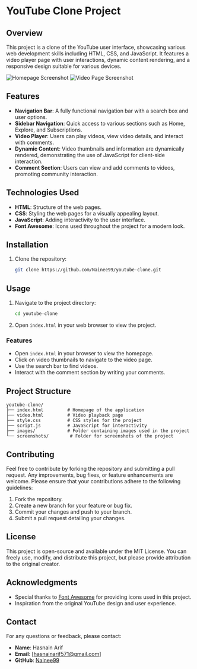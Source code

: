 # YouTube Clone Project

## Overview

This project is a clone of the YouTube user interface, showcasing various web development skills including HTML, CSS, and JavaScript. It features a video player page with user interactions, dynamic content rendering, and a responsive design suitable for various devices.

![Homepage Screenshot](screenshots/homepage.png) <!-- Replace with your actual screenshot path -->
![Video Page Screenshot](screenshots/video.png) <!-- Replace with your actual screenshot path -->

## Features

- **Navigation Bar**: A fully functional navigation bar with a search box and user options.
- **Sidebar Navigation**: Quick access to various sections such as Home, Explore, and Subscriptions.
- **Video Player**: Users can play videos, view video details, and interact with comments.
- **Dynamic Content**: Video thumbnails and information are dynamically rendered, demonstrating the use of JavaScript for client-side interaction.
- **Comment Section**: Users can view and add comments to videos, promoting community interaction.

## Technologies Used

- **HTML**: Structure of the web pages.
- **CSS**: Styling the web pages for a visually appealing layout.
- **JavaScript**: Adding interactivity to the user interface.
- **Font Awesome**: Icons used throughout the project for a modern look.

## Installation

1. Clone the repository:
   ```bash
   git clone https://github.com/Nainee99/youtube-clone.git
   ```

## Usage

1. Navigate to the project directory:
   ```bash
   cd youtube-clone
   ```
2. Open `index.html` in your web browser to view the project.

### Features

- Open `index.html` in your browser to view the homepage.
- Click on video thumbnails to navigate to the video page.
- Use the search bar to find videos.
- Interact with the comment section by writing your comments.

## Project Structure

```
youtube-clone/
├── index.html         # Homepage of the application
├── video.html         # Video playback page
├── style.css          # CSS styles for the project
├── script.js          # JavaScript for interactivity
├── images/            # Folder containing images used in the project
└── screenshots/        # Folder for screenshots of the project
```

## Contributing

Feel free to contribute by forking the repository and submitting a pull request. Any improvements, bug fixes, or feature enhancements are welcome. Please ensure that your contributions adhere to the following guidelines:

1. Fork the repository.
2. Create a new branch for your feature or bug fix.
3. Commit your changes and push to your branch.
4. Submit a pull request detailing your changes.

## License

This project is open-source and available under the MIT License. You can freely use, modify, and distribute this project, but please provide attribution to the original creator.

## Acknowledgments

- Special thanks to [Font Awesome](https://fontawesome.com/) for providing icons used in this project.
- Inspiration from the original YouTube design and user experience.

## Contact

For any questions or feedback, please contact:

- **Name**: Hasnain Arif
- **Email**: [hasnainarif571@gmail.com] <!-- Replace with your actual email address -->
- **GitHub**: [Nainee99](https://github.com/Nainee99) <!-- Replace with your actual GitHub profile link -->

```

```
